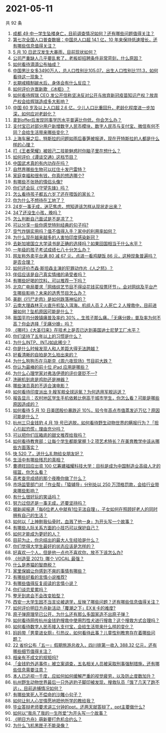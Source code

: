 # 2021-05-11

共 92 条

<!-- BEGIN -->
<!-- 最后更新时间 Tue May 11 2021 11:10:40 GMT+0800 (China Standard Time) -->

1. [成都 49
   中一学生坠楼身亡，目前调查情况如何？还有哪些问题值得关注？](https://www.zhihu.com/question/458690995)
2. [第七次全国人口普查数据：中国总人口超 14.1 亿，10
   年来保持低速增长，还有哪些信息值得关注？](https://www.zhihu.com/question/458811096)
3. [5 月 10 日武汉发生大暴雨，目前现状如何？](https://www.zhihu.com/question/458694221)
4. [公司严重缺人几乎要乱套了，老板却招聘条件非常苛刻，什么原因？](https://www.zhihu.com/question/458077938)
5. [如何看待滴滴公布抽成？](https://www.zhihu.com/question/458266748)
6. [中国男比女多3490万人，总人口性别比105.07，出生人口性别比111.3，如何看待这一现象？](https://www.zhihu.com/question/458812209)
7. [长期戒精制碳水后，身体会有什么反应？](https://www.zhihu.com/question/368157736)
8. [如何评价许嵩新歌 《冰柜》？](https://www.zhihu.com/question/458749554)
9. [如何看待辉瑞 CEO
   发公开信称坚决反对公开与放弃新冠疫苗知识产权？放弃产权会给辉瑞造成多大影响？](https://www.zhihu.com/question/458516995)
10. [中国 60 岁及以上人口超 2.6
    亿，少儿人口比重回升，老龄化程度进一步加深，如何应对老龄化？](https://www.zhihu.com/question/458814159)
11. [拿到offer后发现同事学历水平普遍比你低，你会怎么办？](https://www.zhihu.com/question/453425750)
12. [支付宝已对部分用户新增数字人民币模块，数字人民币与支付宝、微信有何不同？会给生活带来哪些变化？](https://www.zhihu.com/question/458640901)
13. [上海车展之后，特斯拉的问题如雨后春笋被报道，现在开特斯拉的人都是什么样的心理？](https://www.zhihu.com/question/458585086)
14. [打《王者荣耀》被妲己二技能魅惑时你脑子里在想什么？](https://www.zhihu.com/question/455738970)
15. [如何评价《谭谈交通》这档节目？](https://www.zhihu.com/question/41467514)
16. [中国武术真的有内功存在吗？](https://www.zhihu.com/question/29086555)
17. [自然界哪些生物可以扛住十发巴雷特？](https://www.zhihu.com/question/458544903)
18. [家庭幸福和很有钱，你真的想选哪个?](https://www.zhihu.com/question/455357456)
19. [有哪些不张扬的情侣头像?](https://www.zhihu.com/question/330332961)
20. [你们还会玩《守望先锋》吗？](https://www.zhihu.com/question/458654100)
21. [怎么看待孩子都五六岁了还在喂饭的家长？](https://www.zhihu.com/question/458623234)
22. [你为什么不想待在工地了？](https://www.zhihu.com/question/278592510)
23. [24岁一事无成，迷茫焦虑，想知道该怎样从现状走出来？](https://www.zhihu.com/question/334364126)
24. [34了还没生小孩，晚吗？](https://www.zhihu.com/question/455564439)
25. [怎么判断自己面试是不是凉了？](https://www.zhihu.com/question/267849861)
26. [可以分享一些你感觉特别经典的句子吗?](https://www.zhihu.com/question/456133524)
27. [空气炸锅实用吗？值不值得入手？家中的利用率如何？](https://www.zhihu.com/question/60108615)
28. [为什么现在越来越多的人害怕印度感染新冠？](https://www.zhihu.com/question/384288033)
29. [去新加坡国立大学读书是正确的选择吗？如果回国相当于什么水平？](https://www.zhihu.com/question/415399401)
30. [一年级的孩子考试成绩七八十分怎么办？](https://www.zhihu.com/question/423393543)
31. [网友称外卖平台满 80 减 67 元，点进一看鸡腿饭 86
    元，这种现象普遍吗？是否合理？](https://www.zhihu.com/question/458657073)
32. [如何评价杰森·斯坦森主演的犯罪动作片《人之怒》？](https://www.zhihu.com/question/457101926)
33. [伴侣应该是自己真实情绪的承受者吗？](https://www.zhihu.com/question/302561314)
34. [有哪些好喝的饮料，可以推荐一下吗？](https://www.zhihu.com/question/278942720)
35. [北京广电局要求「网络综艺节目不得设花钱买投票环节」，会对网综及平台产生哪些影响？未来的选秀节目怎么办？](https://www.zhihu.com/question/458698135)
36. [美剧《行尸走肉》是如何跌落神坛的？](https://www.zhihu.com/question/300658142)
37. [云南大理森林灭火直升机坠入洱海，机组人员 2 人死亡 2
    人搜救中，目前进展如何？坠机原因可能是什么？](https://www.zhihu.com/question/458664094)
38. [我国平均分娩镇痛普及率约 30%
    ，生孩子那么痛，「无痛分娩」普及率为何不高？你会选择「无痛分娩」吗？](https://www.zhihu.com/question/458562621)
39. [《哪吒》《大圣归来》在技术上是否已达到美国迪士尼梦工厂水平？](https://www.zhihu.com/question/389058916)
40. [你们坚持了五年以上的习惯是什么？](https://www.zhihu.com/question/439042496)
41. [为什么INTP、INTJ如此稀少？](https://www.zhihu.com/question/357147669)
42. [你是什么时候发现人和人差距大得无法跨越？](https://www.zhihu.com/question/28087919)
43. [好看清晰的自拍是怎么拍出来的？](https://www.zhihu.com/question/267598322)
44. [为什么狗狗币在马斯克《周六夜现场》节目前大跌？](https://www.zhihu.com/question/458505263)
45. [你认为最棒的前十位 iPad 应用是哪些？](https://www.zhihu.com/question/34453138)
46. [为什么心理学家对弗洛伊德的评价褒贬不一?](https://www.zhihu.com/question/458001165)
47. [洗碗机到底是鸡肋还是神器？](https://www.zhihu.com/question/336267047)
48. [哪些演员真的不适合演电影？](https://www.zhihu.com/question/451042144)
49. [如何看待印度派出 9 艘军舰全球运氧？为何选用军舰运送？](https://www.zhihu.com/question/458210866)
50. [报告显示：农村地区学生手机依赖比例高于城市学生，你怎么看？可能是哪些原因造成的？](https://www.zhihu.com/question/458628261)
51. [如何看待 5 月 10 日美团股价暴跌近
    10%，较今年高点市值蒸发近万亿？原因可能是什么？](https://www.zhihu.com/question/458673613)
52. [杭州三只金钱豹 4 月 19
    号已逃脱，如何看待野生动物世界的瞒报行为？「担心引起恐慌」理由充分吗？](https://www.zhihu.com/question/458565862)
53. [可以把你们压箱底的甜文推荐给我吗？](https://www.zhihu.com/question/339160762)
54. [如何看待教育部：让每个学生都能掌握 1-2
    项艺术特长？在美育教学中该从哪些方面落实？](https://www.zhihu.com/question/458077269)
55. [快 520 了，送什么礼物给女朋友好？](https://www.zhihu.com/question/323989785)
56. [生活中有哪些残忍的真相？](https://www.zhihu.com/question/63894266)
57. [曹德旺回应出资 100
    亿筹建福耀科技大学：目标是成为中国制造业高级人才的摇篮，你怎么看？](https://www.zhihu.com/question/458657914)
58. [高考查完成绩的那个夜晚你做了什么？](https://www.zhihu.com/question/455878400)
59. [市场监管部门对「作业帮」「猿辅导」分别处以 250
    万顶格罚款，会给行业带来哪些影响？](https://www.zhihu.com/question/458641505)
60. [有什么很好玩的笑话吗？](https://www.zhihu.com/question/447424141)
61. [努力过但还是一事无成，还要坚持吗？](https://www.zhihu.com/question/458113819)
62. [据新闻报道「每6位老人中就有1位无法自理」，子女如何在照顾好老人的同时拥有自己的生活？](https://www.zhihu.com/question/458666699)
63. [如何以「上神剔我仙骨时，血溅了他一身」为开头写一个故事？](https://www.zhihu.com/question/435874686)
64. [有哪些人际关系方面的小技巧可以保护自己？](https://www.zhihu.com/question/36343659)
65. [如何才能成为更好的人？](https://www.zhihu.com/question/311751275)
66. [目前为止，你总结出的最大人生经验是什么？](https://www.zhihu.com/question/313830485)
67. [你们觉得大学生最好的状态应该是怎样的？](https://www.zhihu.com/question/446765433)
68. [好喜欢一个人，但是他一点也不喜欢你，放不下该怎么办?](https://www.zhihu.com/question/457804417)
69. [《创造营 2021》哪个 VOCAL 最强？](https://www.zhihu.com/question/456380340)
70. [什么是养猫的智商税？](https://www.zhihu.com/question/445480922)
71. [家里保姆让你感到不爽的事情有哪些？](https://www.zhihu.com/question/20554063)
72. [有哪些好看的言情小说推荐?](https://www.zhihu.com/question/378704818)
73. [有哪些值得反复阅读的言情小说？](https://www.zhihu.com/question/356734446)
74. [你们谈恋爱累吗？](https://www.zhihu.com/question/399471584)
75. [整牙到底会不会改变脸型？](https://www.zhihu.com/question/29078408)
76. [西安一大学生因不当言论被退学，反映了哪些问题？还有哪些信息值得关注？](https://www.zhihu.com/question/458572630)
77. [如何评价明日方舟新活动「覆潮之下」EX关卡的难度?](https://www.zhihu.com/question/458535466)
78. [原子弹原理早已公开，为什么还有那么多国家造不出原子弹？](https://www.zhihu.com/question/435554563)
79. [如何看待网传杭州金钱豹搜救中使用烈性犬进行搜救？这个搜救方式合理吗？](https://www.zhihu.com/question/458486742)
80. [如何看待数字人民币接入支付宝，会给生活带来什么样的变化？](https://www.zhihu.com/question/458629505)
81. [妈妈带「男童进女厕」引热议，如何看待此事？儿童性别教育存在着哪些问题？](https://www.zhihu.com/question/458384181)
82. [22 省份公布「五一」假期旅游总收入，四川排第一收入 388.32
    亿元，还有哪些细节值得关注？](https://www.zhihu.com/question/458345276)
83. [相亲有不成文的规矩吗?](https://www.zhihu.com/question/453068049)
84. [「金钱豹外逃事件」被立案调查，五名相关人员被采取刑事强制措施，还有哪些信息需要注意？](https://www.zhihu.com/question/458665171)
85. [本人已近视一千度，应如何如何缓解严重的视觉疲劳，以及防止度数加升？](https://www.zhihu.com/question/450542654)
86. [杭州野生动物世界最后一只外逃豹子脚印被发现，搜救队员「饿了几天了跑不远」，目前追捕情况如何？](https://www.zhihu.com/question/458634493)
87. [有哪些笑死人不偿命的沙雕小句子？](https://www.zhihu.com/question/446274242)
88. [如何让别人心甘情愿地把他所学的教给我？](https://www.zhihu.com/question/38714506)
89. [毕业答辩老师要求讲三分钟的ppt，还两天就答辩了，ppt主要做什么?](https://www.zhihu.com/question/391921734)
90. [如何以“我杀了我的一生所爱”为开头写一个故事？](https://www.zhihu.com/question/454995390)
91. [《明日方舟》萌新要打危机合约么？](https://www.zhihu.com/question/428838411)
92. [为什么飞机黑匣子不能录像？](https://www.zhihu.com/question/458343049)

<!-- END -->
